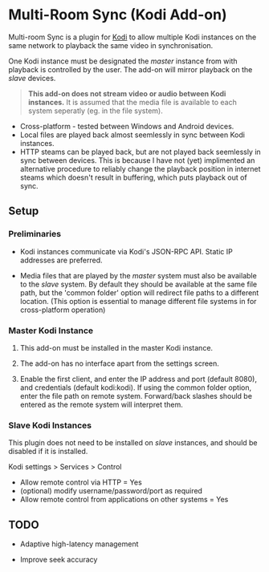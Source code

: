 # Multi-Room Sync (Kodi Add-on)

Multi-room Sync is a plugin for [Kodi](https://www.kodi.tv) to allow multiple Kodi instances on the same network to playback the same video in synchronisation.

One Kodi instance must be designated the *master* instance from with playback is controlled by the user. The add-on will mirror playback on the *slave* devices.

> **This add-on does not stream video or audio between Kodi instances.** It is assumed that the media file is available to each system seperatly (eg. in the file system).

* Cross-platform - tested between Windows and Android devices.
* Local files are played back almost seemlessly in sync between Kodi instances.
* HTTP steams can be played back, but are not played back seemlessly in sync between devices. This is because I have not (yet) implimented an alternative procedure to reliably change the playback position in internet steams which doesn't result in buffering, which puts playback out of sync. 

## Setup

### Preliminaries

* Kodi instances communicate via Kodi's JSON-RPC API. Static IP addresses are preferred.

* Media files that are played by the *master* system must also be available to the *slave* system. By default they should be available at the same file path, but the 'common folder' option will redirect file paths to a different location. (This option is essential to manage different file systems in for cross-platform operation)

### Master Kodi Instance

1. This add-on must be installed in the master Kodi instance.

1. The add-on has no interface apart from the settings screen.

1. Enable the first client, and enter the IP address and port (default 8080), and credentials (default kodi:kodi). If using the common folder option, enter the file path on remote system. Forward/back slashes should be entered as the remote system will interpret them.

### Slave Kodi Instances

This plugin does not need to be installed on *slave* instances, and should be disabled if it is installed.

Kodi settings > Services > Control

* Allow remote control via HTTP = Yes
* (optional) modify username/password/port as required
* Allow remote control from applications on other systems = Yes

## TODO

* Adaptive high-latency management

* Improve seek accuracy